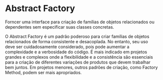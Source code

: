 # Abstract Factory

Forncer uma interface para criação de famílias de objetos relacionados ou
dependentes sem especificar suas classes concretas.

O Abstract Factory é um padrão poderoso para criar famílias de objetos relacionados de forma consistente e desacoplada. 
No entanto, seu uso deve ser cuidadosamente considerado, pois pode aumentar a complexidade e a verbosidade do código. 
É mais indicado em projetos grandes e complexos onde a flexibilidade e a consistência são essenciais para a criação de diferentes variações de produtos que devem trabalhar bem juntos. 
Em projetos menores, outros padrões de criação, como Factory Method, podem ser mais apropriados.